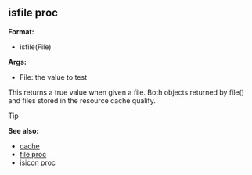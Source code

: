 ## isfile proc

**Format:**
+   isfile(File)

**Args:**
+   File: the value to test

This returns a true value when given a file. Both objects
returned by file() and files stored in the resource cache qualify.

> [!TIP] 
> **See also:**
> +   [cache](/ref/DM/cache.md) 
> +   [file proc](/ref/proc/file.md) 
> +   [isicon proc](/ref/proc/isicon.md) 